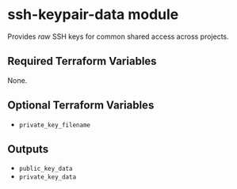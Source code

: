 # ssh-keypair-data module

Provides _raw_ SSH keys for common shared access across projects.

## Required Terraform Variables

None.

## Optional Terraform Variables

- `private_key_filename`

## Outputs

- `public_key_data`
- `private_key_data`
